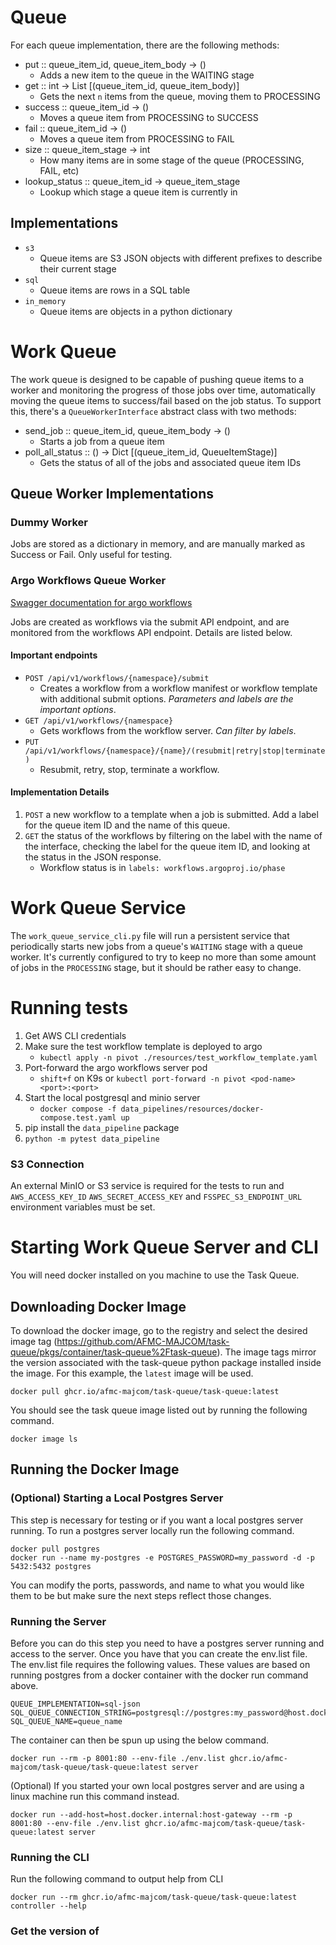 # Queue

For each queue implementation, there are the following methods:
- put :: queue_item_id, queue_item_body -> ()
    - Adds a new item to the queue in the WAITING stage
- get :: int -> List [(queue_item_id, queue_item_body)]
    - Gets the next `n` items from the queue, moving them to PROCESSING
- success :: queue_item_id -> ()
    - Moves a queue item from PROCESSING to SUCCESS
- fail :: queue_item_id -> ()
    - Moves a queue item from PROCESSING to FAIL
- size :: queue_item_stage -> int
    - How many items are in some stage of the queue (PROCESSING, FAIL, etc)
- lookup_status :: queue_item_id -> queue_item_stage
    - Lookup which stage a queue item is currently in 

## Implementations

- `s3`
    - Queue items are S3 JSON objects with different prefixes to describe their current stage
- `sql`
    - Queue items are rows in a SQL table
- `in_memory`
    - Queue items are objects in a python dictionary

# Work Queue

The work queue is designed to be capable of pushing queue items to a worker and monitoring the progress of those jobs over time, automatically moving the queue items to success/fail based on the job status. To support this, there's a `QueueWorkerInterface` abstract class with two methods:

- send_job :: queue_item_id, queue_item_body -> ()
    - Starts a job from a queue item
- poll_all_status :: () -> Dict [(queue_item_id, QueueItemStage)]
    - Gets the status of all of the jobs and associated queue item IDs

## Queue Worker Implementations

### Dummy Worker

Jobs are stored as a dictionary in memory, and are manually marked as Success or Fail. Only useful for testing. 

### Argo Workflows Queue Worker

[Swagger documentation for argo workflows](https://argo-workflows.readthedocs.io/en/stable/swagger/)

Jobs are created as workflows via the submit API endpoint, and are monitored from the workflows API endpoint. Details are listed below. 

#### Important endpoints

- `POST /api/v1/workflows/{namespace}/submit`
  - Creates a workflow from a workflow manifest or workflow template with additional submit options. *Parameters and labels are the important options*. 
- `GET /api/v1/workflows/{namespace}`
  - Gets workflows from the workflow server. *Can filter by labels*. 
- `PUT /api/v1/workflows/{namespace}/{name}/(resubmit|retry|stop|terminate)`
  - Resubmit, retry, stop, terminate a workflow.

#### Implementation Details

1. `POST` a new workflow to a template when a job is submitted. Add a label for the queue item ID and the name of this queue. 
2. `GET` the status of the workflows by filtering on the label with the name of the interface, checking the label for the queue item ID, and looking at the status in the JSON response.
    - Workflow status is in `labels: workflows.argoproj.io/phase`

# Work Queue Service

The `work_queue_service_cli.py` file will run a persistent service that periodically starts new jobs from a queue's `WAITING` stage with a queue worker. It's currently configured to try to keep no more than some amount of jobs in the `PROCESSING` stage, but it should be rather easy to change. 

# Running tests

1. Get AWS CLI credentials
2. Make sure the test workflow template is deployed to argo
    - `kubectl apply -n pivot ./resources/test_workflow_template.yaml`
3. Port-forward the argo workflows server pod
    - `shift+f` on K9s or `kubectl port-forward -n pivot <pod-name> <port>:<port>`
4. Start the local postgresql and minio server
    - `docker compose -f data_pipelines/resources/docker-compose.test.yaml up`
5. pip install the `data_pipeline` package
6. `python -m pytest data_pipeline`


### S3 Connection
An external MinIO or S3 service is required for the tests to run and `AWS_ACCESS_KEY_ID`
`AWS_SECRET_ACCESS_KEY` and `FSSPEC_S3_ENDPOINT_URL` environment variables must be set.

# Starting Work Queue Server and CLI

You will need docker installed on you machine to use the Task Queue.

## Downloading Docker Image

To download the docker image, go to the registry and select the desired image tag (https://github.com/AFMC-MAJCOM/task-queue/pkgs/container/task-queue%2Ftask-queue). The image tags mirror the version associated with the task-queue python package installed inside the image. For this example, the `latest` image will be used.

```
docker pull ghcr.io/afmc-majcom/task-queue/task-queue:latest
```

You should see the task queue image listed out by running the following command.

```
docker image ls
```

## Running the Docker Image

### (Optional) Starting a Local Postgres Server

This step is necessary for testing or if you want a local postgres server running. To run a postgres server locally run the following command.

```
docker pull postgres 
docker run --name my-postgres -e POSTGRES_PASSWORD=my_password -d -p 5432:5432 postgres
```

You can modify the ports, passwords, and name to what you would like them to be but make sure the next steps reflect those changes.

### Running the Server

Before you can do this step you need to have a postgres server running and access to the server. Once you have that you can create the env.list file. The env.list file requires the following values. These values are based on running postgres from a docker container with the docker run command above.

```
QUEUE_IMPLEMENTATION=sql-json
SQL_QUEUE_CONNECTION_STRING=postgresql://postgres:my_password@host.docker.internal:5432/postgres
SQL_QUEUE_NAME=queue_name
```

The container can then be spun up using the below command.

```
docker run --rm -p 8001:80 --env-file ./env.list ghcr.io/afmc-majcom/task-queue/task-queue:latest server 
```

(Optional) If you started your own local postgres server and are using a linux machine run this command instead.

```
docker run --add-host=host.docker.internal:host-gateway --rm -p 8001:80 --env-file ./env.list ghcr.io/afmc-majcom/task-queue/task-queue:latest server 
```

### Running the CLI

Run the following command to output help from CLI

```
docker run --rm ghcr.io/afmc-majcom/task-queue/task-queue:latest controller --help
```

### Get the version of

